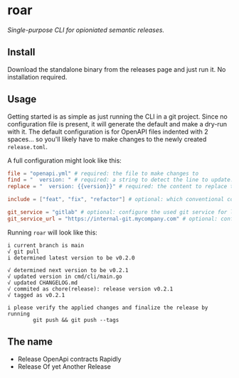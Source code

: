 # roar

_Single-purpose CLI for opioniated semantic releases._

## Install

Download the standalone binary from the releases page and just run it. No installation required.

## Usage

Getting started is as simple as just running the CLI in a git project.
Since no configuration file is present, it will generate the default and make a dry-run with it.
The default configuration is for OpenAPI files indented with 2 spaces... so you'll likely have to make changes to the newly created `release.toml`.

A full configuration might look like this:

```toml
file = "openapi.yml" # required: the file to make changes to
find = "  version: " # required: a string to detect the line to update. If it starts with a ^ it is interpreted as regex in GoLang syntax. Otherwise it is used as line prefix.
replace = "  version: {{version}}" # required: the content to replace the detected line with. Must contain the "{{version}}" placeholder.

include = ["feat", "fix", "refactor"] # optional: which conventional commit types to include in the generated changelog. Also defines the order in the changelog.

git_service = "gitlab" # optional: configure the used git service for links in the changelog. Should be one of "github", "gitlab", or "bitbucket".
git_service_url = "https://internal-git.mycompany.com" # optional: configure the URL if the CLI fails to properly infer it from the git origin.
```

Running `roar` will look like this:

```
i current branch is main
√ git pull
i determined latest version to be v0.2.0

√ determined next version to be v0.2.1
√ updated version in cmd/cli/main.go
√ updated CHANGELOG.md
√ commited as chore(release): release version v0.2.1
√ tagged as v0.2.1

i please verify the applied changes and finalize the release by running
        git push && git push --tags
```



## The name

- Release OpenApi contracts Rapidly
- Release Of yet Another Release
